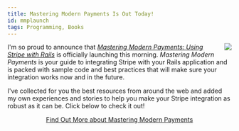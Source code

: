 ```yaml
---
title: Mastering Modern Payments Is Out Today!
id: mmplaunch
tags: Programming, Books
---
```


<p>
<img style="float: right; margin-left: 20px;" src="https://d2s7foagexgnc2.cloudfront.net/files/a8dab64c9e6402ee7b16/stripe_rails.png">
I'm so proud to announce that <em><a href="/mastering-modern-payments">Mastering Modern Payments: Using Stripe with Rails</a></em> is officially launching this morning. <em>Mastering Modern Payments</em> is your guide to integrating Stripe with your Rails application and is packed with sample code and best practices that will make sure your integration works now and in the future.
</p>

I've collected for you the best resources from around the web and added my own experiences and stories to help you make your Stripe integration as robust as it can be. Click below to check it out!

<div class="well" style="text-align: center;"><a href="/mastering-modern-payments" class="btn btn-large btn-success">Find Out More about Mastering Modern Payments</a></div>
